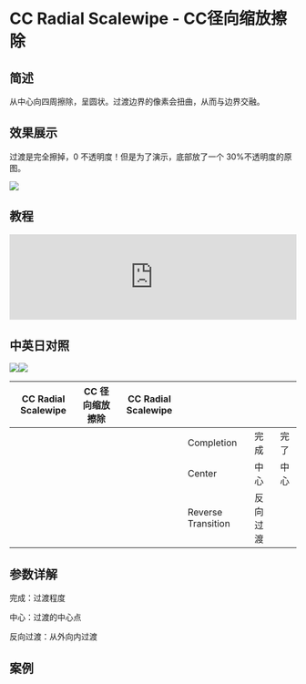 # CC Radial Scalewipe - CC径向缩放擦除

## 简述

从中心向四周擦除，呈圆状。过渡边界的像素会扭曲，从而与边界交融。

## 效果展示

过渡是完全擦掉，0 不透明度！但是为了演示，底部放了一个 30%不透明度的原图。

![](https://cdn.yuelili.com/20211212183924.png)

## 教程

<iframe src="https://player.bilibili.com/player.html?bvid=BV1e34y1X7Vj&page=64&high_quality=1" width="100%" allowfullscreen="allowfullscreen" frameborder="0"></iframe>

## 中英日对照

![](https://mir.yuelili.com/wp-content/uploads/user/AE/effects/AE-Effects-Transition-CC_Radial_Scalewipe.png)![](https://mir.yuelili.com/wp-content/uploads/user/AE/effects/AE-Effects-Transition-CC_Radial_Scalewipe_cn.png)

| CC Radial Scalewipe | CC 径向缩放擦除 | CC Radial Scalewipe |                    |          |      |
| ------------------- | --------------- | ------------------- | ------------------ | -------- | ---- |
|                     |                 |                     | Completion         | 完成     | 完了 |
|                     |                 |                     | Center             | 中心     | 中心 |
|                     |                 |                     | Reverse Transition | 反向过渡 |      |

## 参数详解

完成：过渡程度

中心：过渡的中心点

反向过渡：从外向内过渡

## 案例
